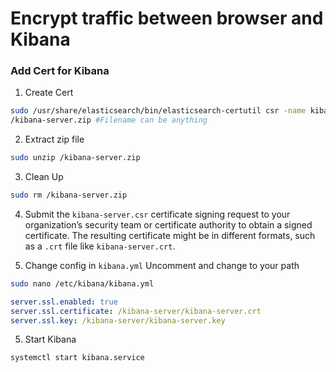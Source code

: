# Encrypt traffic between browser and Kibana

### Add Cert for Kibana

1. Create Cert

```sh
sudo /usr/share/elasticsearch/bin/elasticsearch-certutil csr -name kibana-server -ip 10.0.2.15
/kibana-server.zip #Filename can be anything
```

2. Extract zip file

```sh
sudo unzip /kibana-server.zip
```

3. Clean Up

```sh
sudo rm /kibana-server.zip
```

4. Submit the `kibana-server.csr` certificate signing request to your organization’s security team or certificate authority to obtain a signed certificate. The resulting certificate might be in different formats, such as a `.crt` file like `kibana-server.crt`.

4. Change config in `kibana.yml`
 Uncomment and change to your path

```sh
sudo nano /etc/kibana/kibana.yml
```

```yml
server.ssl.enabled: true
server.ssl.certificate: /kibana-server/kibana-server.crt
server.ssl.key: /kibana-server/kibana-server.key
``` 

5. Start Kibana

```sh
systemctl start kibana.service
```